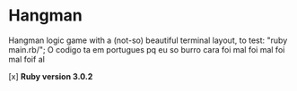# Hangman

Hangman logic game with a (not-so) beautiful terminal layout, to test: "ruby main.rb/";
O codigo ta em portugues pq eu so burro cara foi mal foi mal foi mal foif al

[x] **Ruby version 3.0.2**

